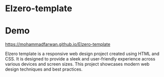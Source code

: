 # Elzero-template

#  Demo
https://mohammadfarwan.github.io/Elzero-template

Elzero template is a responsive web design project created using HTML and CSS. It is designed to provide a sleek and user-friendly experience across various devices and screen sizes. This project showcases modern web design techniques and best practices.
